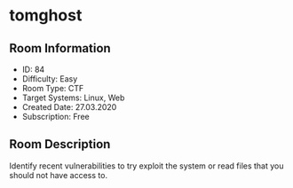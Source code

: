 ﻿# tomghost

## Room Information
- ID: 84
- Difficulty: Easy
- Room Type: CTF
- Target Systems: Linux, Web
- Created Date: 27.03.2020
- Subscription: Free

## Room Description
Identify recent vulnerabilities to try exploit the system or read files that you should not have access to.
